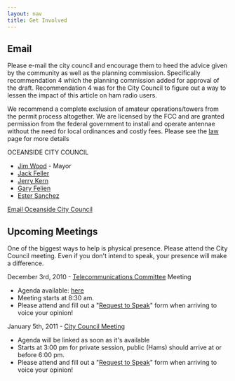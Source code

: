 ```yaml
---
layout: nav
title: Get Involved
---
```


Email
---
Please e-mail the city council and encourage them to heed the advice given
by the community as well as the planning commission.  Specifically
recommendation 4 which the planning commission added for approval of the
draft.  Recommendation 4 was for the City Council to figure out a way to
lessen the impact of this article on ham radio users.

We recommend a complete exclusion of amateur operations/towers from the permit
process altogether.  We are licensed by the FCC and are granted permission
from the federal government to install and operate antennae without the need
for local ordinances and costly fees.  Please see the [law](/law.html) page for more details

OCEANSIDE CITY COUNCIL
* [Jim Wood](mailto:jwood@ci.oceanside.ca.us) - Mayor
* [Jack Feller](mailto:jfeller@ci.oceanside.ca.us)
* [Jerry Kern](mailto:jkern@ci.oceanside.ca.us)
* [Gary Felien](mailto:gfelien@ci.oceanside.ca.us)
* [Ester Sanchez](mailto:esanchez@ci.oceanside.ca.us)

[Email Oceanside City Council](mailto:council@ci.oceanside.ca.us)


Upcoming Meetings
---
One of the biggest ways to help is physical presence.  Please attend the City Council meeting.  Even if you don't intend to speak, your presence will make a difference.

December 3rd, 2010 - [Telecommunications Committee](http://www.ci.oceanside.ca.us/AdvisoryGroups.asp?AdvisoryGroupID=22) Meeting
* Agenda available: [here](http://www.ci.oceanside.ca.us/pdf/12-3-2010_TC_Agen.pdf)
* Meeting starts at 8:30 am.
* Please attend and fill out a "[Request to Speak](http://www.ci.oceanside.ca.us/Datarelation.aspx?Content=19)" form when arriving to voice your opinion!

January 5th, 2011 - [City Council Meeting](http://www.ci.oceanside.ca.us/datarelation.aspx?Content=6)
* Agenda will be linked as soon as it's available
* Starts at 3:00 pm for private session, public (Hams) should arrive at or before 6:00 pm.
* Please attend and fill out a "[Request to Speak](http://www.ci.oceanside.ca.us/Datarelation.aspx?Content=19)" form when arriving to voice your opinion!

